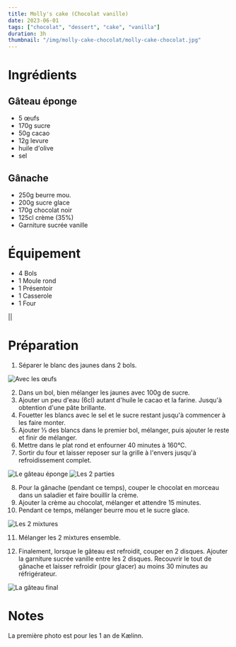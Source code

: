 ```yaml
---
title: Molly's cake (Chocolat vanille)
date: 2023-06-01
tags: ["chocolat", "dessert", "cake", "vanilla"]
duration: 3h
thumbnail: "/img/molly-cake-chocolat/molly-cake-chocolat.jpg"
---
```


# Ingrédients

## Gâteau éponge

+ 5 œufs
+ 170g sucre
+ 50g cacao
+ 12g levure
+ huile d'olive
+ sel

## Gânache

+ 250g beurre mou.
+ 200g sucre glace
+ 170g chocolat noir
+ 125cl crème (35%)
+ Garniture sucrée vanille

# Équipement

+ 4 Bols
+ 1 Moule rond
+ 1 Présentoir
+ 1 Casserole
+ 1 Four

||

# Préparation

1. Séparer le blanc des jaunes dans 2 bols.

![Avec les œufs](/img/molly-cake-chocolat/molly-cake-chocolat-step-1.jpg)

2. Dans un bol, bien mélanger les jaunes avec 100g de sucre.
3. Ajouter un peu d'eau (6cl) autant d'huile le cacao et la farine. Jusqu'à obtention d'une pâte brillante.
4. Fouetter les blancs avec le sel et le sucre restant jusqu'à commencer à les faire monter.
5. Ajouter ⅓ des blancs dans le premier bol, mélanger, puis ajouter le reste et finir de mélanger.
6. Mettre dans le plat rond et enfourner 40 minutes à 160°C.
7. Sortir du four et laisser reposer sur la grille à l'envers jusqu'à refroidissement complet.

![Le gâteau éponge](/img/molly-cake-chocolat/molly-cake-chocolat-step-7.jpg)
![Les 2 parties](/img/molly-cake-chocolat/molly-cake-chocolat-step-7-2.jpg)

8. Pour la gânache (pendant ce temps), couper le chocolat en morceau dans un saladier et faire bouillir la crème.
9. Ajouter la crème au chocolat, mélanger et attendre 15 minutes.
10. Pendant ce temps, mélanger beurre mou et le sucre glace.

![Les 2 mixtures](/img/molly-cake-chocolat/molly-cake-chocolat-step-10.jpg)

11. Mélanger les 2 mixtures ensemble.

12. Finalement, lorsque le gâteau est refroidit, couper en 2 disques. Ajouter la garniture sucrée vanille
entre les 2 disques. Recouvrir le tout de gânache et laisser refroidir (pour glacer) au moins 30 minutes
au réfrigérateur.

![La gâteau final](/img/molly-cake-chocolat/molly-cake-chocolat-step-12.jpg)

# Notes

La première photo est pour les 1 an de Kælinn.
